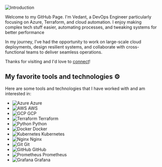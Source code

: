 ![Introduction](./Introduction.gif)

Welcome to my GitHub Page.
I'm Vedant, a DevOps Engineer particularly focusing on Azure, Terraform, and cloud automation. I enjoy making complex tech stuff easier, automating processes, and tweaking systems for better performance

In my journey, I’ve had the opportunity to work on large-scale cloud deployments, design resilient systems, and collaborate with cross-functional teams to deliver seamless operations.

Thanks for visiting and I'd love to [connect](https://www.linkedin.com/in/vedant-shukla-1a036a314/)!

## My favorite tools and technologies ⚙️

Here are some tools and technologies that I have worked with and am interested in:

- ![Azure](icons\Azure-Dark.svg) Azure
- ![AWS](icons\AWS-Dark.svg) AWS
- ![GCP](icons\GCP-Dark.svg) GCP
- ![Terraform](icons\Terraform-Dark.svg) Terraform
- ![Python](icons\Python-Dark.svg) Python
- ![Docker](icons\Docker.svg) Docker
- ![Kubernetes](icons\Kubernetes.svg) Kubernetes
- ![Nginx](icons\Nginx.svg) Nginx
- ![Git](icons\Git.svg) Git
- ![GitHub](icons\Github-Dark.svg) GitHub
- ![Prometheus](icons\Prometheus.svg) Prometheus
- ![Grafana](icons\Grafana-Dark.svg) Grafana

